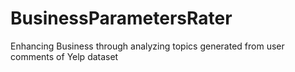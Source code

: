 # BusinessParametersRater
Enhancing Business through analyzing topics generated from user comments of Yelp dataset
